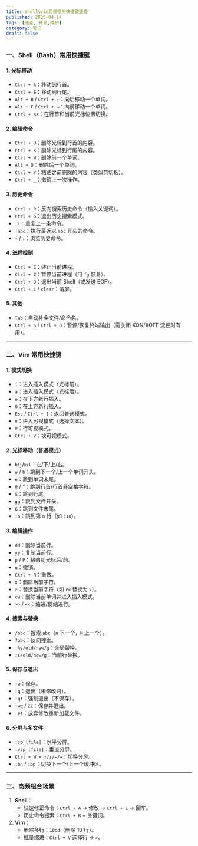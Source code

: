 ```yaml
---
title: shell&vim高频使用快捷键速查
published: 2025-04-14
tags: [速查, 开发,维护]
category: 笔记
draft: false
---
```


### **一、Shell（Bash）常用快捷键**

#### **1. 光标移动**

* `Ctrl + A`：移动到行首。
* `Ctrl + E`：移动到行尾。
* `Alt + B` / `Ctrl + ←`：向后移动一个单词。
* `Alt + F` / `Ctrl + →`：向前移动一个单词。
* `Ctrl + XX`：在行首和当前光标位置切换。

#### **2. 编辑命令**

* `Ctrl + U`：删除光标到行首的内容。
* `Ctrl + K`：删除光标到行尾的内容。
* `Ctrl + W`：删除前一个单词。
* `Alt + D`：删除后一个单词。
* `Ctrl + Y`：粘贴之前删除的内容（类似剪切板）。
* `Ctrl + _`：撤销上一次操作。

#### **3. 历史命令**

* `Ctrl + R`：反向搜索历史命令（输入关键词）。
* `Ctrl + G`：退出历史搜索模式。
* `!!`：重复上一条命令。
* `!abc`：执行最近以 `abc` 开头的命令。
* `↑` / `↓`：浏览历史命令。

#### **4. 进程控制**

* `Ctrl + C`：终止当前进程。
* `Ctrl + Z`：暂停当前进程（用 `fg` 恢复）。
* `Ctrl + D`：退出当前 Shell（或发送 EOF）。
* `Ctrl + L` / `clear`：清屏。

#### **5. 其他**

* `Tab`：自动补全文件/命令名。
* `Ctrl + S` / `Ctrl + Q`：暂停/恢复终端输出（需关闭 XON/XOFF 流控时有用）。

---

### **二、Vim 常用快捷键**

#### **1. 模式切换**

* `i`：进入插入模式（光标前）。
* `a`：进入插入模式（光标后）。
* `o`：在下方新行插入。
* `O`：在上方新行插入。
* `Esc` / `Ctrl + [`：返回普通模式。
* `v`：进入可视模式（选择文本）。
* `V`：行可视模式。
* `Ctrl + V`：块可视模式。

#### **2. 光标移动（普通模式）**

* `h`/`j`/`k`/`l`：左/下/上/右。
* `w` / `b`：跳到下一个/上一个单词开头。
* `e`：跳到单词末尾。
* `0` / `^`：跳到行首/行首非空格字符。
* `$`：跳到行尾。
* `gg`：跳到文件开头。
* `G`：跳到文件末尾。
* `:n`：跳到第 `n` 行（如 `:10`）。

#### **3. 编辑操作**

* `dd`：删除当前行。
* `yy`：复制当前行。
* `p` / `P`：粘贴到光标后/前。
* `u`：撤销。
* `Ctrl + R`：重做。
* `x`：删除当前字符。
* `r`：替换当前字符（如 `rx` 替换为 `x`）。
* `cw`：删除当前单词并进入插入模式。
* `>>` / `<<`：缩进/反缩进行。

#### **4. 搜索与替换**

* `/abc`：搜索 `abc`（`n` 下一个，`N` 上一个）。
* `?abc`：反向搜索。
* `:%s/old/new/g`：全局替换。
* `:s/old/new/g`：当前行替换。

#### **5. 保存与退出**

* `:w`：保存。
* `:q`：退出（未修改时）。
* `:q!`：强制退出（不保存）。
* `:wq` / `ZZ`：保存并退出。
* `:e!`：放弃修改重新加载文件。

#### **6. 分屏与多文件**

* `:sp [file]`：水平分屏。
* `:vsp [file]`：垂直分屏。
* `Ctrl + W + ↑/↓/←/→`：切换分屏。
* `:bn` / `:bp`：切换下一个/上一个缓冲区。

---

### **三、高频组合场景**

1. **Shell**​：
   * 快速修正命令：`Ctrl + A` → 修改 → `Ctrl + E` → 回车。
   * 历史命令搜索：`Ctrl + R` + 关键词。
2. **Vim**​：
   * 删除多行：`10dd`（删除 10 行）。
   * 批量缩进：`Ctrl + V` 选择行 → `>`。   

